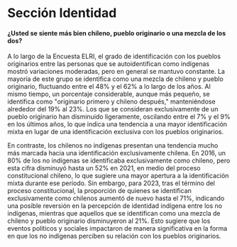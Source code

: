 # Sección Identidad
####  ¿Usted se siente más bien chileno, pueblo originario o una mezcla de los dos?

A lo largo de la Encuesta ELRI, el grado de identificación con los pueblos originarios entre las personas que se autoidentifican como indígenas mostró variaciones moderadas, pero en general se mantuvo constante. La mayoría de este grupo se identifica como una mezcla de chileno y pueblo originario, fluctuando entre el 48% y el 62% a lo largo de los años. Al mismo tiempo, un porcentaje considerable, aunque más pequeño, se identifica como "originario primero y chileno después," manteniéndose alrededor del 19% al 23%. Los que se consideran exclusivamente de un pueblo originario han disminuido ligeramente, oscilando entre el 7% y el 9% en los últimos años, lo que indica una tendencia a una mayor identificación mixta en lugar de una identificación exclusiva con los pueblos originarios.

En contraste, los chilenos no indígenas presentan una tendencia mucho más marcada hacia una identificación exclusivamente chilena. En 2016, un 80% de los no indígenas se identificaba exclusivamente como chileno, pero esta cifra disminuyó hasta un 52% en 2021, en medio del proceso constitucional chileno, lo que sugiere una mayor apertura a la identificación mixta durante ese período. Sin embargo, para 2023, tras el término del proceso constitucional, la proporción de quienes se identifican exclusivamente como chilenos aumentó de nuevo hasta el 71%, indicando una posible reversión en la percepción de identidad indígena entre los no indígenas, mientras que aquellos que se identifican como una mezcla de chileno y pueblo originario disminuyeron al 21%. Esto sugiere que los eventos políticos y sociales impactaron de manera significativa en la forma en que los no indígenas perciben su relación con los pueblos originarios.
